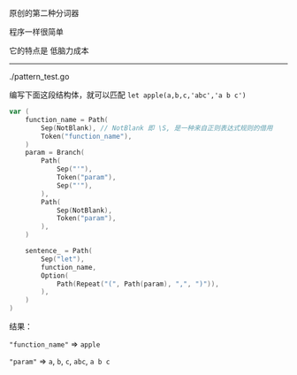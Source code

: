 原创的第二种分词器

程序一样很简单

它的特点是 低脑力成本

----

./pattern_test.go

编写下面这段结构体，就可以匹配 `let apple(a,b,c,'abc','a b c')`

```go
var (
    function_name = Path(
        Sep(NotBlank), // NotBlank 即 \S, 是一种来自正则表达式规则的借用
        Token("function_name"),
    )
    param = Branch(
        Path(
            Sep("'"),
            Token("param"),
            Sep("'"),
        ),
        Path(
            Sep(NotBlank),
            Token("param"),
        ),
    )

    sentence_ = Path(
        Sep("let"),
        function_name,
        Option(
            Path(Repeat("(", Path(param), ",", ")")),
        ),
    )
)
```

结果：


`"function_name"` => `apple`

`"param"` => `a`, `b`, `c`, `abc`, `a b c`